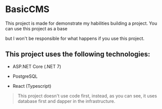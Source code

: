 # BasicCMS

This project is made for demonstrate my habilities building a project. You can use this project as a base

but I won't be responsible for what happens if you use this project.

  

## This project uses the following technologies:

- ASP.NET Core (.NET 7)

- PostgreSQL

- React (Typescript)

> This project doesn't use code first, instead, as you can see, it uses database first and dapper in the infrastructure.
